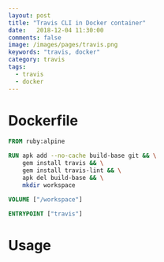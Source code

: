 ```yaml
---
layout: post
title: "Travis CLI in Docker container"
date:   2018-12-04 11:30:00
comments: false
image: /images/pages/travis.png
keywords: "travis, docker"
category: travis
tags:
  - travis
  - docker
---
```


<h1>Dockerfile</h1>

```dockerfile
FROM ruby:alpine

RUN apk add --no-cache build-base git && \
    gem install travis && \
    gem install travis-lint && \
    apk del build-base && \
    mkdir workspace

VOLUME ["/workspace"]

ENTRYPOINT ["travis"]
```

<h1>Usage</h1>
